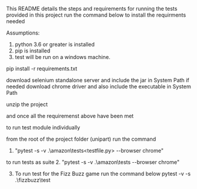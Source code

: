 This README details the steps and requirements for running the tests provided in this project
run the command below to install the requirments needed

Assumptions:
1. python 3.6 or greater is installed
2. pip is installed
3. test will be run on a windows machine.

pip install -r requirements.txt

download selenium standalone server and include the jar in System Path if needed
download chrome driver and also include the executable in System Path

unzip the project

and once all the requiremenst above have been met

to run test module individually

from the root of the project folder (unipart) run the command
1. "pytest -s -v .\amazon\tests\<testfile.py> --browser chrome"

to run tests as suite
2. "pytest -s -v .\amazon\tests --browser chrome"

3. To run test for the Fizz Buzz game run the command below
 pytest -v -s .\fizzbuzz\test
